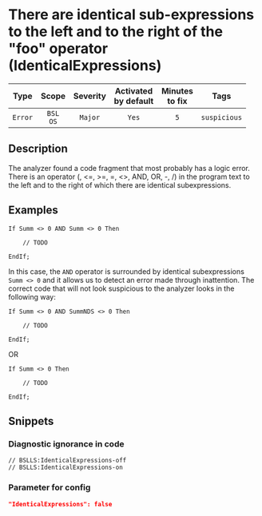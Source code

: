 # There are identical sub-expressions to the left and to the right of the "foo" operator (IdenticalExpressions)

|  Type   |        Scope        | Severity |    Activated<br>by default    |    Minutes<br>to fix    |     Tags     |
|:-------:|:-------------------:|:--------:|:-----------------------------:|:-----------------------:|:------------:|
| `Error` |    `BSL`<br>`OS`    | `Major`  |             `Yes`             |           `5`           | `suspicious` |

<!-- Блоки выше заполняются автоматически, не трогать -->
## Description

The analyzer found a code fragment that most probably has a logic error. There is an operator (, <=, >=, =, <>, AND, OR, -, /) in the program text to the left and to the right of which there are identical subexpressions.

## Examples

```bsl
If Summ <> 0 AND Summ <> 0 Then

    // TODO

EndIf;
```

In this case, the `AND` operator is surrounded by identical subexpressions `Summ <> 0` and it allows us to detect an error made through inattention. The correct code that will not look suspicious to the analyzer looks in the following way:

```bsl
If Summ <> 0 AND SummNDS <> 0 Then

    // TODO

EndIf;
```

OR

```bsl
If Summ <> 0 Then

    // TODO

EndIf;
```

## Snippets

<!-- Блоки ниже заполняются автоматически, не трогать -->
### Diagnostic ignorance in code

```bsl
// BSLLS:IdenticalExpressions-off
// BSLLS:IdenticalExpressions-on
```

### Parameter for config

```json
"IdenticalExpressions": false
```
